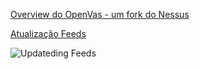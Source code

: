 [Overview do OpenVas - um fork do Nessus](https://youtu.be/KlNqUY97J20?si=_Ygcp24TAeY7R4iM&t=1337)

[Atualização Feeds](https://forum.greenbone.net/t/update-feeds-in-docker/13456/9)

![Updateding Feeds](https://github.com/user-attachments/assets/55cf1b72-2d91-46af-b7ad-06ee1c8a0d46)
